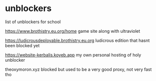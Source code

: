 # unblockers
list of unblockers for school


https://www.brothistry.eu.org/home
game site along with ultraviolet


https://ludicrousdeployable.brothistry.eu.org
ludicrous edition that hasnt been blocked yet



https://website-kerbalis.koyeb.app 
my own personal hosting of holy unblocker


theoxymoron.xyz
blocked but used to be a very good proxy, not very fast tho

